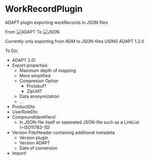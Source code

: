 # WorkRecordPlugin
ADAPT plugin exporting workRecords in JSON files


From
![ADAPT](https://i.imgur.com/1HWzEz6.png)
To
![JSON](https://i.imgur.com/PV0eZhR.png)

Currently only exporting from ADM to JSON-files USING ADAPT 1.2.0

To Do:
- ADAPT 2.0!
- Export properties:
  - Maximum depth of mapping  
  - More simplified  
  - Compresion Option
    - Protobuf?
    - ZipUtil?
  - Data anonymization
  - ...  
- ProductDto
- UserRoleDto
- CompoundIdentifiers!
  - In JSON-file itself or seperated JSON-file such as a LinkList (~ISO11783-10)
- Version File/Header containing additional metadata 
  - Version plugin
  - Version ADAPT
  - Date of conversion
- Import!

  
